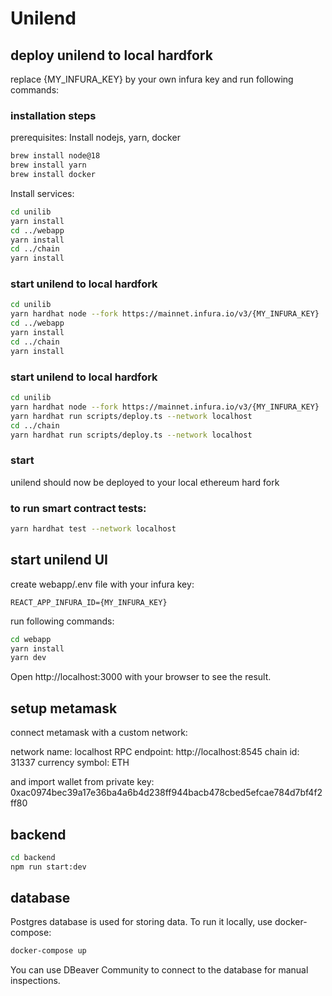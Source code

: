 # Unilend

## deploy unilend to local hardfork

replace {MY_INFURA_KEY} by your own infura key and run following commands:

### installation steps

prerequisites: Install nodejs, yarn, docker

```bash
brew install node@18
brew install yarn
brew install docker
```

Install services:

```bash
cd unilib
yarn install
cd ../webapp
yarn install
cd ../chain
yarn install
```

### start unilend to local hardfork

```bash
cd unilib
yarn hardhat node --fork https://mainnet.infura.io/v3/{MY_INFURA_KEY}  # let this command run in a separate terminal
cd ../webapp
yarn install
cd ../chain
yarn install
```

### start unilend to local hardfork

```bash
cd unilib
yarn hardhat node --fork https://mainnet.infura.io/v3/{MY_INFURA_KEY}  # let this command run in a separate terminal
yarn hardhat run scripts/deploy.ts --network localhost
cd ../chain
yarn hardhat run scripts/deploy.ts --network localhost
```

### start

unilend should now be deployed to your local ethereum hard fork

### to run smart contract tests:

```bash
yarn hardhat test --network localhost
```

## start unilend UI

create webapp/.env file with your infura key:

```
REACT_APP_INFURA_ID={MY_INFURA_KEY}
```

run following commands:

```bash
cd webapp
yarn install
yarn dev
```

Open http://localhost:3000 with your browser to see the result.

## setup metamask

connect metamask with a custom network:

network name: localhost
RPC endpoint: http://localhost:8545
chain id: 31337
currency symbol: ETH

and import wallet from private key:
0xac0974bec39a17e36ba4a6b4d238ff944bacb478cbed5efcae784d7bf4f2ff80

## backend

```bash
cd backend
npm run start:dev
```

## database

Postgres database is used for storing data. To run it locally, use docker-compose:

```bash
docker-compose up
```

You can use DBeaver Community to connect to the database for manual inspections.
